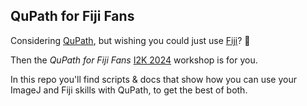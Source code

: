 ## QuPath for Fiji Fans

Considering [QuPath](http://qupath.github.io), but wishing you could just use [Fiji](https://fiji.sc)? 🤔

Then the *QuPath for Fiji Fans* [I2K 2024](https://www.i2kconference.org) workshop is for you. 

In this repo you'll find scripts & docs that show how you can use your ImageJ and Fiji skills with QuPath, 
to get the best of both.